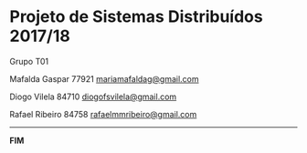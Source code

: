 # Projeto de Sistemas Distribuídos 2017/18 #

Grupo T01

Mafalda Gaspar 77921 mariamafaldag@gmail.com

Diogo Vilela 84710 diogofsvilela@gmail.com

Rafael Ribeiro 84758 rafaelmmribeiro@gmail.com


-------------------------------------------------------------------------------
**FIM**
